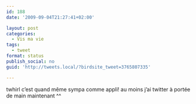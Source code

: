 ```yaml
---
id: 188
date: '2009-09-04T21:27:41+02:00'

layout: post
categories:
  - Vis ma vie
tags:
  - tweet
format: status
publish_social: no
guid: 'http://tweets.local/?birdsite_tweet=3765807335'

---
```


twhirl c’est quand même sympa comme appli! au moins j’ai twitter à portée de main maintenant ^^